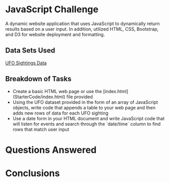 # JavaScript Challenge
A dynamic website application that uses JavaScript to dynamically return results based on a user input.  In addition, utilized HTML, CSS, Bootstrap, and D3 for website deployment and formatting.
## Data Sets Used
[UFO Sightings Data](StarterCode/static/js/data.js)
## Breakdown of Tasks
<ul>
  <li>Create a basic HTML web page or use the [index.html](StarterCode/index.html) file provided</li>
  <li>Using the UFO dataset provided in the form of an array of JavaScript objects, write code that appends a table to your web page and then adds new rows of data for each UFO sighting</li>
  <li>Use a date form in your HTML document and write JavaScript code that will listen for events and search through the `date/time` column to find rows that match user input</li>
</ul>

# Questions Answered
# Conclusions
